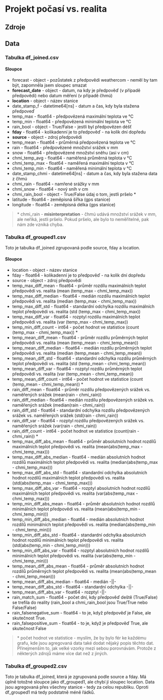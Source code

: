 # Projekt počasí vs. realita
## Zdroje

## Data
### Tabulka df_joined.csv
#### Sloupce
- forecast                   - object - pozůstatek z předpovědi weathercom - neměl by tam být, zapomněla jsem sloupec smazat
- **forecast_date**          - object - datum, na kdy je předpověď (v případě předpovědi) nebo datum měření (v případě čhmú)
- **location**               - object - název stanice
- date_stamp_f       - datetime64[ns] - datum a čas, kdy byla stažena předpoveď
- temp_max                  - float64 - předpovězená maximální teplota ve °C
- temp_min                  - float64 - předpovězená minimální teplota ve °C
- rain_bool                  - object - True/False - jestli byl předpovězen déšť
- **fday**                  - float64 - kolikadenní je to předpověď - na kolik dní dopředu
- **source**                 - object - zdroj předpovědi
- temp_mean                 - float64 - průměrná předpovězená teplota ve °C
- rain                      - float64 - předpovězené množství srážek v mm
- snow                      - float64 - předpovězené množství sněhu (asi v cm)
- chmi_temp_avg             - float64 - naměřená průměrná teplota v °C
- chmi_temp_max             - float64 - naměřená maximální teplota v °C
- chmi_temp_min             - float64 - naměřená minimální teplota v °C
- date_stamp_chmi    - datetime64[ns] - datum a čas, kdy byla stažena data z čhmú
- chmi_rain                 - float64 - namřené srážky v mm
- chmi_snow                 - float64 - nový sníh v cm
- chmi_rain_bool             - object - True/False údaj o tom, jestli pršelo *
- latitude                  - float64 - zeměpisná šířka (gps stanice)
- longitude                 - float64 - zeměpisná délka (gps stanice)

>\* chmi_rain - **misinterpretation** - čhmú udává množství srážek v mm, ale neříká, jestli pršelo. Pokud pršelo, ale bylo to neměřitelné, pak nám zde vzniká chyba. 

### Tabulka df_grouped1.csv
Toto je tabulka df_joined zgrupovaná podle source, fday a location. 

#### Sloupce
- location                     -  object - název stanice
- fday                         - float64 - kolikadenní je to předpověď - na kolik dní dopředu
- source                       -  object - zdroj předpovědi
- temp_max_diff_mean           - float64 - průměr rozdílu maximálních teplot předpovědi vs. realita (mean (temp_max - chmi_temp_max))
- temp_max_diff_median         - float64 - medián rozdílu maximálních teplot předpovědi vs. realita (median (temp_max - chmi_temp_max))
- temp_max_diff_std            - float64 - standardní odchylka rozdílu maximálních teplot předpovědi vs. realita (std (temp_max - chmi_temp_max))
- temp_max_diff_var            - float64 - rozptyl rozdílu maximálních teplot předpovědi vs. realita (var (temp_max - chmi_temp_max))
- temp_min_diff_count          -   int64 - počet hodnot ve statistice (count (temp_max - chmi_temp_max)) *
- temp_mean_diff_mean          - float64 - průměr rozdílu průměrných teplot předpovědi vs. realita (mean (temp_mean - chmi_temp_mean))
- temp_mean_diff_median        - float64 - medián rozdílu průměrných teplot předpovědi vs. realita (median (temp_mean - chmi_temp_mean))
- temp_mean_diff_std           - float64 - standardní odchylka rozdílu průměrných teplot předpovědi vs. realita (std (temp_mean - chmi_temp_mean))
- temp_mean_diff_var           - float64 - rozptyl rozdílu průměrných teplot předpovědi vs. realita (var (temp_mean - chmi_temp_mean))
- temp_mean_diff_count         -   int64 - počet hodnot ve statistice (count (temp_mean - chmi_temp_mean)) *
- rain_diff_mean               - float64 - průměr rozdílu předpovězených srážek vs. naměřených srážek (mean(rain - chmi_rain))
- rain_diff_median             - float64 - medián rozdílu předpovězených srážek vs. naměřených srážek (median(rain - chmi_rain))
- rain_diff_std                - float64 - standardní odchylka rozdílu předpovězených srážek vs. naměřených srážek (std(rain - chmi_rain))
- rain_diff_var                - float64 - rozptyl rozdílu předpovězených srážek vs. naměřených srážek (var(rain - chmi_rain))
- rain_diff_count              -   int64 - počet hodnot ve statistice (count(rain - chmi_rain)) *
- temp_max_diff_abs_mean       - float64 - průměr absolutních hodnot rozdílů maximálních teplot předpovědi vs. realita (mean(abs(temp_max - chmi_temp_max)))
- temp_max_diff_abs_median     - float64 - medián absolutních hodnot rozdílů maximálních teplot předpovědi vs. realita (median(abs(temp_max - chmi_temp_max)))
- temp_max_diff_abs_std        - float64 - standardní odchylka absolutních hodnot rozdílů maximálních teplot předpovědi vs. realita (std(abs(temp_max - chmi_temp_max)))
- temp_max_diff_abs_var        - float64 - rozptyl absolutních hodnot rozdílů maximálních teplot předpovědi vs. realita (var(abs(temp_max - chmi_temp_max)))
- temp_min_diff_abs_mean       - float64 - průměr absolutních hodnot rozdílů minimálních teplot předpovědi vs. realita (mean(abs(temp_min - chmi_temp_min)))
- temp_min_diff_abs_median     - float64 - medián absolutních hodnot rozdílů minimálních teplot předpovědi vs. realita (median(abs(temp_min - chmi_temp_min)))
- temp_min_diff_abs_std        - float64 - standardní odchylka absolutních hodnot rozdílů minimálních teplot předpovědi vs. realita (std(abs(temp_min - chmi_temp_min)))
- temp_min_diff_abs_var        - float64 - rozptyl absolutních hodnot rozdílů minimálních teplot předpovědi vs. realita (var(abs(temp_min - chmi_temp_min)))
- temp_mean_diff_abs_mean      - float64 - průměr absolutních hodnot rozdílů průměrných teplot předpovědi vs. realita (mean(abs(temp_mean - chmi_temp_mean)))
- temp_mean_diff_abs_median    - float64 - medián -||-
- temp_mean_diff_abs_std       - float64 - standardní odchylka -||-
- temp_mean_diff_abs_var       - float64 - rozptyl -||-
- rain_match_sum               - float64 - počet dní, kdy předpověď deště (True/False) se trefila do reality (rain_bool a chmi_rain_bool jsou True/True nebo False/False)
- rain_falsenegative_sum       - float64 - to je, když předpověď je False, ale skutečnost True.
- rain_falsepositive_sum       - float64 - to je, když je předpověď True, ale skutečnost False
>\* počet hodnot ve statistice - myslím, že by bylo fér ke každému grafu, kde jsou agregovaná data také dodat nějaký popis těchto dat. Přinejmenším to, jak velké vzorky mezi sebou porovnávám. Protože z některých zdrojů máme více dat než z jiných. 

### Tabulka df_grouped2.csv
Toto je tabulka df_joined, která je zgrupovaná podle source a fday. Má úplně totožné sloupce jako df_grouped1, ale chybí jí sloupec location. Data jsou agregovaná přes všechny stanice - tedy za celou republiku. Oproti df_grouped1 má tedy podstatně méně řádků. 